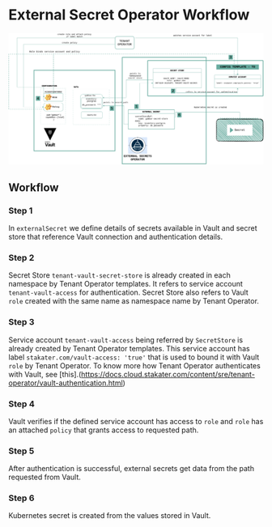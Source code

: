 # External Secret Operator Workflow

![External-Secrets](./images/external-secret-operator.png)

## Workflow

### Step 1

In `externalSecret` we define details of secrets available in Vault and secret store that reference Vault connection and authentication details.

### Step 2

Secret Store `tenant-vault-secret-store` is already created in each namespace by Tenant Operator templates. It refers to service account `tenant-vault-access` for authentication. Secret Store also refers to Vault `role` created with the same name as namespace name by Tenant Operator.

### Step 3

Service account `tenant-vault-access` being referred by `SecretStore` is already created by Tenant Operator templates. This service account has label `stakater.com/vault-access: 'true'` that is used to bound it with Vault `role` by Tenant Operator. To know more how Tenant Operator authenticates with Vault, see [this].(https://docs.cloud.stakater.com/content/sre/tenant-operator/vault-authentication.html)

### Step 4

Vault verifies if the defined service account has access to `role` and `role` has an attached `policy` that grants access to requested path.

### Step 5

After authentication is successful, external secrets get data from the path requested from Vault.

### Step 6

Kubernetes secret is created from the values stored in Vault.